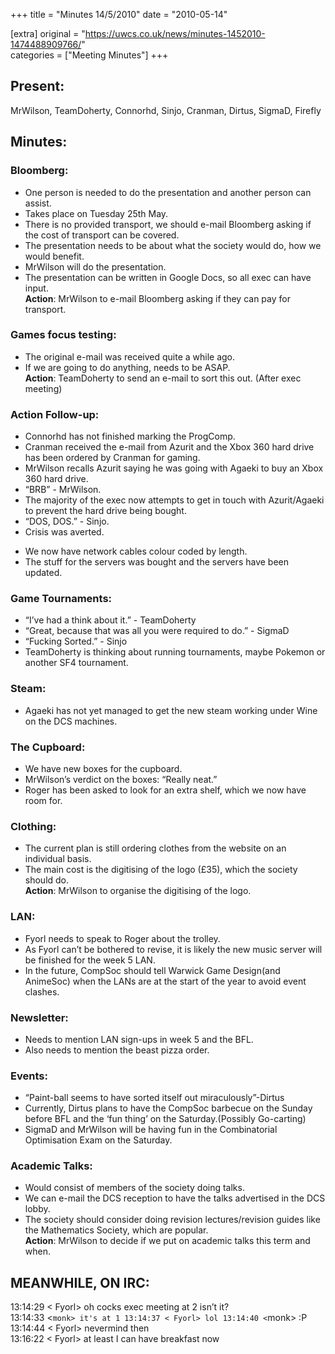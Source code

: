 +++
title = "Minutes 14/5/2010"
date = "2010-05-14"

[extra]
original = "https://uwcs.co.uk/news/minutes-1452010-1474488909766/"    
categories = ["Meeting Minutes"]
+++

## Present:

MrWilson, TeamDoherty, Connorhd, Sinjo, Cranman, Dirtus, SigmaD, Firefly

## Minutes:

### Bloomberg:

  - One person is needed to do the presentation and another person can assist.
  - Takes place on Tuesday 25th May.
  - There is no provided transport, we should e-mail Bloomberg asking if the cost of transport can be covered.
  - The presentation needs to be about what the society would do, how we would benefit.
  - MrWilson will do the presentation.
  - The presentation can be written in Google Docs, so all exec can have input.  
    **Action**: MrWilson to e-mail Bloomberg asking if they can pay for transport.

### Games focus testing:

  - The original e-mail was received quite a while ago.
  - If we are going to do anything, needs to be ASAP.  
    **Action**: TeamDoherty to send an e-mail to sort this out. (After exec meeting)

### Action Follow-up:

  - Connorhd has not finished marking the ProgComp.
  - Cranman received the e-mail from Azurit and the Xbox 360 hard drive has been ordered by Cranman for gaming.
  - MrWilson recalls Azurit saying he was going with Agaeki to buy an Xbox 360 hard drive.
  - “BRB” - MrWilson.
  - The majority of the exec now attempts to get in touch with Azurit/Agaeki to prevent the hard drive being bought.
  - “DOS, DOS.” - Sinjo.
  - Crisis was averted.

<!-- end list -->

  - We now have network cables colour coded by length.
  - The stuff for the servers was bought and the servers have been updated.

### Game Tournaments:

  - “I’ve had a think about it.” - TeamDoherty
  - “Great, because that was all you were required to do.” - SigmaD
  - “Fucking Sorted.” - Sinjo
  - TeamDoherty is thinking about running tournaments, maybe Pokemon or another SF4 tournament.

### Steam:

  - Agaeki has not yet managed to get the new steam working under Wine on the DCS machines.

### The Cupboard:

  - We have new boxes for the cupboard.
  - MrWilson’s verdict on the boxes: “Really neat.”
  - Roger has been asked to look for an extra shelf, which we now have room for.

### Clothing:

  - The current plan is still ordering clothes from the website on an individual basis.
  - The main cost is the digitising of the logo (£35), which the society should do.  
    **Action**: MrWilson to organise the digitising of the logo.

### LAN:

  - Fyorl needs to speak to Roger about the trolley.
  - As Fyorl can’t be bothered to revise, it is likely the new music server will be finished for the week 5 LAN.
  - In the future, CompSoc should tell Warwick Game Design(and AnimeSoc) when the LANs are at the start of the year to avoid event clashes.

### Newsletter:

  - Needs to mention LAN sign-ups in week 5 and the BFL.
  - Also needs to mention the beast pizza order.

### Events:

  - “Paint-ball seems to have sorted itself out miraculously”-Dirtus
  - Currently, Dirtus plans to have the CompSoc barbecue on the Sunday before BFL and the ‘fun thing’ on the Saturday.(Possibly Go-carting)
  - SigmaD and MrWilson will be having fun in the Combinatorial Optimisation Exam on the Saturday.

### Academic Talks:

  - Would consist of members of the society doing talks.
  - We can e-mail the DCS reception to have the talks advertised in the DCS lobby.
  - The society should consider doing revision lectures/revision guides like the Mathematics Society, which are popular.  
    **Action**: MrWilson to decide if we put on academic talks this term and when.

## MEANWHILE, ON IRC:

13:14:29 \< Fyorl\> oh cocks exec meeting at 2 isn’t it?  
13:14:33 \<`monk> it's at 1
13:14:37 < Fyorl> lol
13:14:40 <`monk\> :P  
13:14:44 \< Fyorl\> nevermind then  
13:16:22 \< Fyorl\> at least I can have breakfast now
